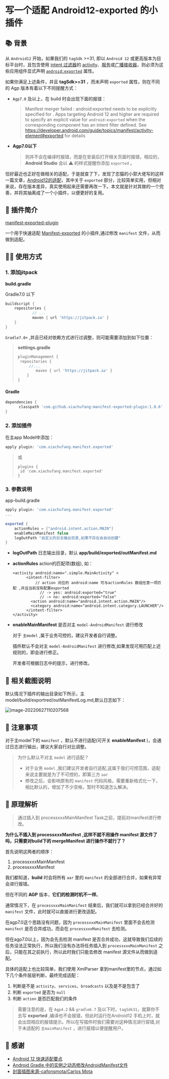 # 写一个适配 Android12-exported 的小插件

## 📚 背景

从 `Android12` 开始，如果我们的 `tagSdk` >=31, 即以 `Android 12` 或更高版本为目标平台时，且包含使用 [intent 过滤器](https://developer.android.com/guide/components/intents-filters#Receiving)的 [activity](https://developer.android.com/guide/components/activities/intro-activities)、[服务](https://developer.android.com/guide/components/services)或[广播接收器](https://developer.android.com/guide/components/broadcasts)，则必须为这些应用组件显式声明 [`android:exported`](https://developer.android.com/guide/topics/manifest/activity-element#exported) 属性。

如果你满足上述条件，并且 **tagSdk>=31** ，而未声明 `exported` 属性，则在不同的 Agp 版本有着以下不同提醒方式：

- `Agp7.0` 及以上，在 build 时会出现下面的报错：

  > Manifest merger failed : android:exported needs to be explicitly specified for <activity>. Apps targeting Android 12 and higher are required to specify an explicit value for `android:exported` when the corresponding component has an intent filter defined. See https://developer.android.com/guide/topics/manifest/activity-element#exported for details

- **Agp7.0以下**

  > 则并不会在编译时报错，而是在安装后打开相关页面时报错，相应的，**Android Studio** 会以 ⚠️ 的样式提醒你添加 `exported` 。

恰好最近也正好在做相关的适配，于是就查了下，发现了恋猫的小郭大佬写的这样一篇文章，[Android12的适配](https://juejin.cn/post/7037105000480243748#heading-12)，其中关于 `exported` 部分，比较简单实用，但相对来说，存在版本差异，真实使用起来还需要再改一下。本文就是针对其做的一个完善，并将其抽离成了一个小插件，以便更好的复用。

## 💬 插件简介

[manifest-exported-plugin](https://github.com/xiachufang/manifest-exported-plugin)

一个用于快速适配 [Manifest-exported](https://github.com/xiachufang/manifest-exported-plugin) 的小插件,通过修改 `manifest` 文件，从而做到适配。

## 👨‍💻‍ 使用方式

### 1. 添加jitpack

**build.gradle**

Gradle7.0 以下

```groovy
buildscript {
	repositories {
			// ...
			maven { url 'https://jitpack.io' }
	}
}
```

`Gradle7.0+` ,并且已经对依赖方式进行过调整，则可能需要添加到如下位置：

> **settings.gradle**
>
> ```groovy
> pluginManagement {
>  repositories {
>      //...
>         maven { url 'https://jitpack.io' }
>     }
> }
> ```

#### Gradle

```groovy
dependencies {
      classpath 'com.github.xiachufang:manifest-exported-plugin:1.0.6'
}
```

### 2. 添加插件

在主app Model中添加：

```groovy
apply plugin: 'com.xiachufang.manifest.exported'
```

> 或
>
> ```
> plugins {
>  id 'com.xiachufang.manifest.exported'
> }
> ```

### 3. 参数说明

app-build.gradle

```groovy
apply plugin: 'com.xiachufang.manifest.exported'
...
  
exported {
    actionRules = ["android.intent.action.MAIN"]
    enableMainManifest false
    logOutPath "自定义的日志输出目录,如果不存在会自动创建"
}
```

- **logOutPath** 日志输出目录，默认 **app/build/exported/outManifest.md**

- **actionRules** action的匹配项(数组), 如：

  ```
  <activity android:name=".simple.MainActivity" >
        <intent-filter>
            // action 对应的 android:name 可与actionRules 数组任意一项匹配 ,并且当前没有配置exported
              // -> yes: android:exported="true"
              // -> no: android:exported="false"
          <action android:name="android.intent.action.MAIN"/>
          <category android:name="android.intent.category.LAUNCHER"/>
        </intent-filter>
  </activity>
  ```

- **enableMainManifest** 是否对主 `model-AndroidManifest` 进行修改

  对于 `主model` ,属于业务可控的，建议开发者自行调整。

  插件默认不会对主 `model-AndroidManifest` 进行修改,如果发现可用匹配上述规则的，即会进行修正。
  
  开发者可根据日志中的提示，进行修改。


## 📰 相关截图说明

默认情况下插件的输出目录如下所示，主 model/build/exportred/outManifestLog.md,默认日志如下：

![image-20220627110207568](https://tva1.sinaimg.cn/large/e6c9d24ely1h3mmdgxn8mj229j0u011e.jpg)

## 💭 注意事项

对于主model下的 `manifest` ，默认不进行适配(可开关 **enableManifest** )，会通过日志进行输出，建议大家自行对比调整。

> 为什么默认不对主 `model` 进行适配？
>
> - 对于业务 `model` ,我们建议开发者自行适配,这属于我们可控范围，适配来说主要就是为了不可控的，即第三方 `aar`
> - 修改之后，会影响原有的 `manifest` 代码风格，需要重新格式化一下，相比默认的，增加了不少空格，暂时不知道怎么解决。

## 🤔 原理解析

> 通过插入到 processxxxMainManifest Task之前，提前对manifest进行修改。

**为什么不插入到 processxxxManifest ,这样不就不用操作 manifest 源文件了吗，只需要对build下的 mergeManifest 进行操作不就行了？**

首先说明这两者的顺序：

1. processxxxMainManifest
2. processxxxManifest

我们都知道，**build** 时会将所有 `aar` 里的 `manifest` 的全部进行合并，如果有异常会进行报错。

但在不同的 **AGP** 版本，**它们的检测时机不一样**。

通常情况下，在 `processxxxMainManifest` 结束后，我们就可以拿到已经合并好的 `manifest` 文件，此时就可以直接进行更改适配。

在agp7.0这个思路没有问题，因为 `processxxxMainManifest` 里面不会去检测 `manifest` 是否合并成功，而会在 `processxxxManifest` 去检测。

但在agp7.0以上，因为会先去检测 manifest 是否合并成功，这就导致我们后续的任务没法正常执行，所以我们没有办法将任务插入到 `processxxxMainManifest` 之后，只能在其之前执行，所以此时我们只能去修改 manifest 源文件从而做到适配。

具体的适配上也比较简单，我们使用 XmlParser 拿到manifest里的节点，通过如下几个条件层层判断，最终完成适配：

1. 判断是不是 `activity`、`services`、`broadcasts` 以及是不是包含了 <intent-inlfter>
2. 判断 `exported` 是否为 `null`
3. 判断 `action` 是否匹配我们的条件

> 需要注意的是，在 `Agp4.2` && `gradle6.7` 及以下时，`tagSdk31`，就算你不去写 **exported** ,编译也不会报错，但此时运行在Android12 手机上时，就会出现相应的报错提示。所以在写插件时我们需要对这种情况进行容错,对于未适配的 `主mainManifest` ，进行报错以便提醒用户。

## 

## 🔖 感谢

- [Android 12 快速适配要点](https://juejin.cn/post/7037105000480243748)
- [Android Gradle 中的实例之动态修改AndroidManifest文件](https://blog.csdn.net/nihaomabmt/article/details/120285452)
- [封面插图来源-cafonsmota/Carlos Mota](https://cafonsomota.medium.com/android-12-dont-forget-to-set-android-exported-on-your-activities-services-and-receivers-3bee33f37beb)